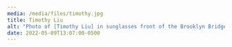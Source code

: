 ```yaml
---
media: /media/files/timothy.jpg
title: Timothy Liu
alt: "Photo of [Timothy Liu] in sunglasses front of the Brooklyn Bridge. "
date: 2022-05-09T13:07:00-0500
---
```

